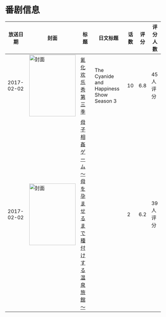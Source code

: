 # 番剧信息

|放送日期|封面|标题|日文标题|话数|评分|评分人数|
|---|---|---|---|---|---|---|
|2017-02-02|<img src="https://lain.bgm.tv/pic/cover/c/73/1f/225328_GeFF2.jpg" alt="封面" style="width:150px;height:200px;object-fit:cover;">|[氰化欢乐秀 第三季](https://bangumi.tv/subject/225328)|The Cyanide and Happiness Show Season 3|10|6.8|45人评分|
|2017-02-02|<img src="https://bangumi.tv/img/no_icon_subject.png" alt="封面" style="width:150px;height:200px;object-fit:cover;">|[母子相姦ゲーム～母を孕ませるまで種付けする温泉旅館～](https://bangumi.tv/subject/280891)||2|6.2|39人评分|
